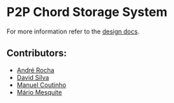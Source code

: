 # P2P Chord Storage System

For more information refer to the [design docs](report.pdf).

## Contributors:
 - [André Rocha](https://github.com/andrefmrocha)
 - [David Silva](https://github.com/daviddias99)
 - [Manuel Coutinho](https://github.com/ManelCoutinho)
 - [Mário Mesquite](https://github.com/gambuzx)

